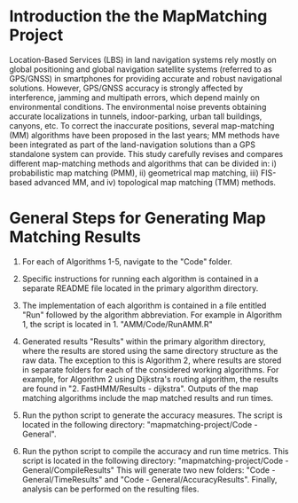 # Introduction the the MapMatching Project

Location-Based Services (LBS) in land navigation systems rely mostly on global positioning and global navigation satellite systems
 (referred to as GPS/GNSS) in smartphones for providing accurate and robust navigational solutions. However, GPS/GNSS accuracy is 
 strongly affected by interference, jamming and multipath errors, which depend mainly on environmental conditions. 
 The environmental noise prevents obtaining accurate localizations in tunnels, indoor-parking, urban tall buildings, 
 canyons, etc. To correct the inaccurate positions, several map-matching (MM) algorithms have been proposed in the last years; 
 MM methods have been integrated as part of the land-navigation solutions than a GPS standalone system can provide. 
 This study carefully revises and compares different map-matching methods and algorithms that can be divided in: 
 i) probabilistic map matching (PMM), 
 ii) geometrical map matching, 
 iii) FIS-based advanced MM, and 
 iv) topological map matching (TMM) methods. 

# General Steps for Generating Map Matching Results

1) For each of Algorithms 1-5, navigate to the "Code" folder.

2) Specific instructions for running each algorithm is contained in a separate README file located in the primary algorithm directory.

3) The implementation of each algorithm is contained in a file entitled "Run" followed by the algorithm abbreviation. For example in Algorithm 1, the script is located in 1. "AMM/Code/RunAMM.R" 

4) Generated results "Results" within the primary algorithm directory, where the results are stored using the same directory structure as the raw data. The exception to this is Algorithm 2, where results are stored in separate folders for each of the considered working algorithms. For example, for Algorithm 2 using Dijkstra's routing algorithm, the results are found in "2. FastHMM/Results - dijkstra". Outputs of the map matching algorithms include the map matched results and run times.

5) Run the python script to generate the accuracy measures. The script is located in the following directory: "mapmatching-project/Code - General".

6) Run the python script to compile the accuracy and run time metrics. This script is located in the following directory: "mapmatching-project/Code - General/CompileResults" This will generate two new folders: "Code - General/TimeResults" and "Code - General/AccuracyResults". Finally, analysis can be performed on the resulting files. 
 